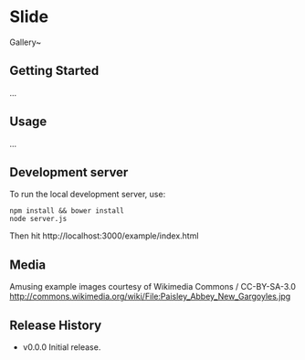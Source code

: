 # Slide

Gallery~

## Getting Started

...

## Usage

...

## Development server

To run the local development server, use:

    npm install && bower install
    node server.js

Then hit http://localhost:3000/example/index.html

## Media

Amusing example images courtesy of Wikimedia Commons / CC-BY-SA-3.0
http://commons.wikimedia.org/wiki/File:Paisley_Abbey_New_Gargoyles.jpg

## Release History
- v0.0.0 Initial release.
